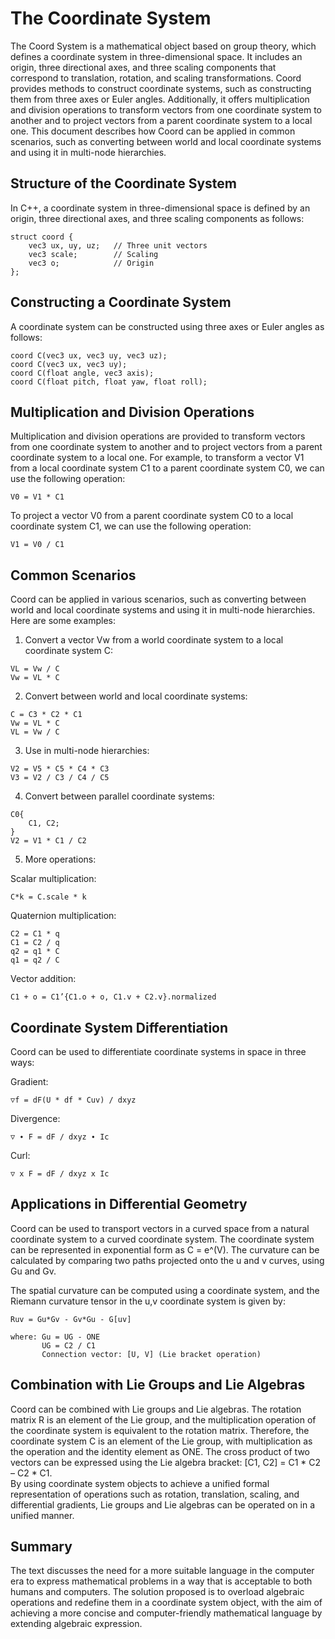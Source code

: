 # The Coordinate System
The Coord System is a mathematical object based on group theory, which defines a coordinate system in three-dimensional space. It includes an origin, three directional axes, and three scaling components that correspond to translation, rotation, and scaling transformations. Coord provides methods to construct coordinate systems, such as constructing them from three axes or Euler angles. Additionally, it offers multiplication and division operations to transform vectors from one coordinate system to another and to project vectors from a parent coordinate system to a local one. This document describes how Coord can be applied in common scenarios, such as converting between world and local coordinate systems and using it in multi-node hierarchies.

## Structure of the Coordinate System

In C++, a coordinate system in three-dimensional space is defined by an origin, three directional axes, and three scaling components as follows:

```
struct coord {
    vec3 ux, uy, uz;   // Three unit vectors
    vec3 scale;        // Scaling
    vec3 o;            // Origin
};
```

## Constructing a Coordinate System

A coordinate system can be constructed using three axes or Euler angles as follows:

```
coord C(vec3 ux, vec3 uy, vec3 uz);
coord C(vec3 ux, vec3 uy);
coord C(float angle, vec3 axis); 
coord C(float pitch, float yaw, float roll);
```

## Multiplication and Division Operations

Multiplication and division operations are provided to transform vectors from one coordinate system to another and to project vectors from a parent coordinate system to a local one. For example, to transform a vector V1 from a local coordinate system C1 to a parent coordinate system C0, we can use the following operation:

```
V0 = V1 * C1
```

To project a vector V0 from a parent coordinate system C0 to a local coordinate system C1, we can use the following operation:

```
V1 = V0 / C1
```

## Common Scenarios

Coord can be applied in various scenarios, such as converting between world and local coordinate systems and using it in multi-node hierarchies. Here are some examples:

1. Convert a vector Vw from a world coordinate system to a local coordinate system C:

```
VL = Vw / C   
Vw = VL * C 
```

2. Convert between world and local coordinate systems:

```
C = C3 * C2 * C1
Vw = VL * C
VL = Vw / C
```

3. Use in multi-node hierarchies:

```
V2 = V5 * C5 * C4 * C3 
V3 = V2 / C3 / C4 / C5
```

4. Convert between parallel coordinate systems:

```
C0{ 
    C1, C2; 
}
V2 = V1 * C1 / C2
```

5. More operations:

Scalar multiplication:

```
C*k = C.scale * k
```

Quaternion multiplication:

```
C2 = C1 * q 
C1 = C2 / q
q2 = q1 * C
q1 = q2 / C
```

Vector addition:

```
C1 + o = C1’{C1.o + o, C1.v + C2.v}.normalized
```

## Coordinate System Differentiation

Coord can be used to differentiate coordinate systems in space in three ways:

Gradient: 

```
▽f = dF(U * df * Cuv) / dxyz
```

Divergence:

```
▽ ∙ F = dF / dxyz ∙ Ic
```

Curl:

```
▽ x F = dF / dxyz x Ic
```

## Applications in Differential Geometry

Coord can be used to transport vectors in a curved space from a natural coordinate system to a curved coordinate system. The coordinate system can be represented in exponential form as C = e^(V). The curvature can be calculated by comparing two paths projected onto the u and v curves, using Gu and Gv.

The spatial curvature can be computed using a coordinate system, and the Riemann curvature tensor in the u,v coordinate system is given by:

```
Ruv = Gu*Gv - Gv*Gu - G[uv]

where: Gu = UG - ONE
       UG = C2 / C1
       Connection vector: [U, V] (Lie bracket operation)
```
## Combination with Lie Groups and Lie Algebras

Coord can be combined with Lie groups and Lie algebras. The rotation matrix R is an element of the Lie group, and the multiplication operation of the coordinate system is equivalent to the rotation matrix. Therefore, the coordinate system C is an element of the Lie group, with multiplication as the operation and the identity element as ONE. The cross product of two vectors can be expressed using the Lie algebra bracket:  [C1, C2] = C1 * C2 – C2 * C1.   
By using coordinate system objects to achieve a unified formal representation of operations such as rotation, translation, scaling, and differential gradients, Lie groups and Lie algebras can be operated on in a unified manner.
## Summary

The text discusses the need for a more suitable language in the computer era to express mathematical problems in a way that is acceptable to both humans and computers. The solution proposed is to overload algebraic operations and redefine them in a coordinate system object, with the aim of achieving a more concise and computer-friendly mathematical language by extending algebraic expression.
